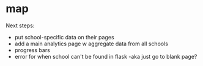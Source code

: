 # map
Next steps:
- put school-specific data on their pages
- add a main analytics page w aggregate data from all schools
- progress bars
- error for when school can't be found in flask
    -aka just go to blank page?

